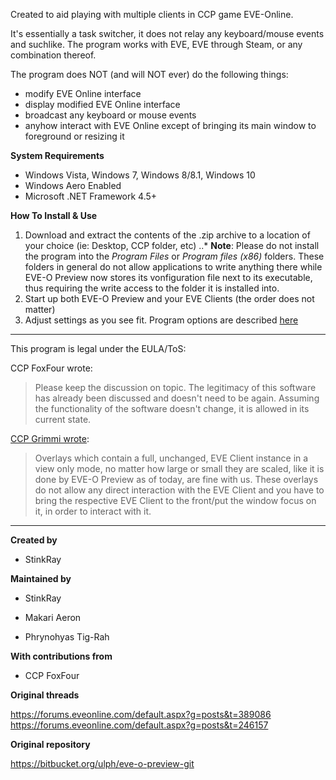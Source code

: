 Created to aid playing with multiple clients in CCP game EVE-Online.

It's essentially a task switcher, it does not relay any keyboard/mouse events and suchlike. The program works with EVE, EVE through Steam, or any combination thereof.

The program does NOT (and will NOT ever) do the following things:
* modify EVE Online interface
* display modified EVE Online interface
* broadcast any keyboard or mouse events
* anyhow interact with EVE Online except of bringing its main window to foreground or resizing it


**System Requirements**

* Windows Vista, Windows 7, Windows 8/8.1, Windows 10
* Windows Aero Enabled
* Microsoft .NET Framework 4.5+


**How To Install & Use**

1. Download and extract the contents of the .zip archive to a location of your choice (ie: Desktop, CCP folder, etc)
..* **Note**: Please do not install the program into the *Program Files* or *Program files (x86)* folders. These folders in general do not allow applications to write anything there while EVE-O Preview now stores its vonfiguration file next to its executable, thus requiring the write access to the folder it is installed into.
2. Start up both EVE-O Preview and your EVE Clients (the order does not matter)
3. Adjust settings as you see fit. Program options are described [here](https://github.com/Phrynohyas/eve-o-preview/wiki/EVE-O-Preview-Program-Options)

***

This program is legal under the EULA/ToS:

CCP FoxFour wrote:
> Please keep the discussion on topic. The legitimacy of this software has already been discussed
> and doesn't need to be again. Assuming the functionality of the software doesn't change, it is
> allowed in its current state.

[CCP Grimmi wrote](https://forums.eveonline.com/default.aspx?g=posts&m=6362936#post6362936):
> Overlays which contain a full, unchanged, EVE Client instance in a view only mode, no matter
> how large or small they are scaled, like it is done by EVE-O Preview as of today, are fine
> with us. These overlays do not allow any direct interaction with the EVE Client and you have
> to bring the respective EVE Client to the front/put the window focus on it, in order to
> interact with it.

***

**Created by**

* StinkRay


**Maintained by**

* StinkRay
 
* Makari Aeron

* Phrynohyas Tig-Rah


**With contributions from**

* CCP FoxFour

**Original threads**

https://forums.eveonline.com/default.aspx?g=posts&t=389086
https://forums.eveonline.com/default.aspx?g=posts&t=246157

**Original repository**

https://bitbucket.org/ulph/eve-o-preview-git
